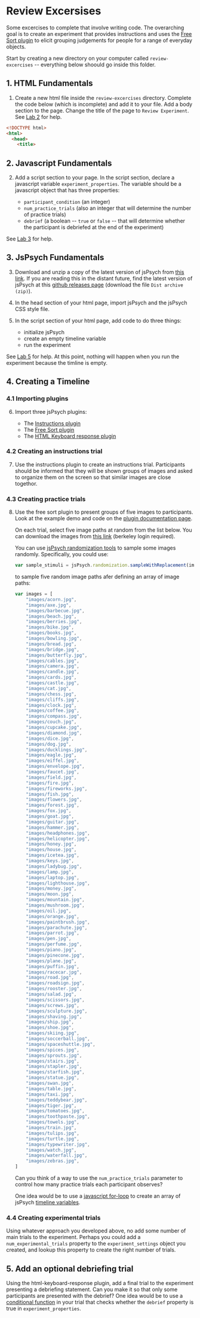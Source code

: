 # Review Excersises
Some excercises to complete that involve writing code. The overarching goal is to create an experiment that provides instructions and uses the [Free Sort plugin](https://www.jspsych.org/7.0/plugins/free-sort/) to elicit grouping judgements for people for a range of everyday objects.

Start by creating a new directory on your computer called `review-excercises` -- everything below shoould go inside this folder. 

## 1. HTML Fundamentals

1. Create a new html file inside the `review-excercises` directory. Complete the code below (which is incomplete) and add it to your file. Add a body section to the page. Change the title of the page to `Review Experiment`. See [Lab 2](https://github.com/ecl-ucb/290Q/blob/main/assets/labs/L2-intro-html/tools-and-html.md) for help.

```html
<!DOCTYPE html>
<html>
  <head>
    <title>
```

## 2. Javascript Fundamentals

2. Add a script section to your page. In the script section, declare a javascript variable `experiment_properties`. The variable should be a javascript object that has three properties: 

	- `participant_condition` (an integer)
	- `num_practice_trials` (also an integer that will determine the number of practice trials)
	- `debrief` (a boolean -- `true` or `false` -- that will determine whether the participant is debriefed at the end of the experiment)

See [Lab 3](https://github.com/ecl-ucb/290Q/blob/main/assets/labs/L3-intro-javascript-1/javascript-basics-1.md) for help.


## 3. JsPsych Fundamentals

3. Download and unzip a copy of the latest version of jsPsych from [this link](https://github.com/jspsych/jsPsych/releases/download/jspsych%407.3.1/jspsych.zip). If you are reading this in the distant future, find the latest version of jsPsych at this [github releases page](https://github.com/jspsych/jsPsych/releases) (download the file `Dist archive (zip)`).

4. In the head section of your html page, import jsPsych and the jsPsych CSS style file.

5. In the script section of your html page, add code to do three things:

	- initialize jsPsych
	- create an empty timeline variable
	- run the experiment

See [Lab 5](https://github.com/ecl-ucb/290Q/blob/main/assets/labs/L5-intro-jsPsych/intro-jsPsych.md) for help. At this point, nothing will happen when you run the experiment because the timline is empty.

## 4. Creating a Timeline

### 4.1 Importing plugins

6. Import three jsPsych plugins:

	- The [Instructions plugin](https://www.jspsych.org/7.0/plugins/instructions/)
	- The [Free Sort plugin](https://www.jspsych.org/7.0/plugins/free-sort/)
	- The [HTML Keyboard response plugin](https://www.jspsych.org/7.0/plugins/html-keyboard-response/)


### 4.2 Creating an instructions trial

7. Use the instructions plugin to create an instructions trial. Participants should be informed that they will be shown groups of images and asked to organize them on the screen so that similar images are close togethor.

### 4.3 Creating practice trials

8. Use the free sort plugin to present groups of five images to participants. Look at the example demo and code on the [plugin documentation page](https://www.jspsych.org/7.0/plugins/free-sort/).


	On each trial, select five image paths at random from the list below. You can download the images from [this link](https://drive.google.com/file/d/1Nsub3Jz2Tehge-61sP5-ekzJWKF3KaQq/view?usp=sharing) (berkeley login required). 

	You can use [jsPsych randomization tools](https://www.jspsych.org/7.0/reference/jspsych-randomization/) to sample some images randomly. Specifically, you could use:

	```js
	var sample_stimuli = jsPsych.randomization.sampleWithReplacement(images, 5);
	```

	to sample five random image paths afer defining an array of image paths:

	```js
	var images = [
		"images/acorn.jpg",
		"images/axe.jpg",
		"images/barbecue.jpg",
		"images/beach.jpg",
		"images/berries.jpg",
		"images/bike.jpg",
		"images/books.jpg",
		"images/bowling.jpg",
		"images/bread.jpg",
		"images/bridge.jpg",
		"images/butterfly.jpg",
		"images/cables.jpg",
		"images/camera.jpg",
		"images/candle.jpg",
		"images/cards.jpg",
		"images/castle.jpg",
		"images/cat.jpg",
		"images/chess.jpg",
		"images/cliffs.jpg",
		"images/clock.jpg",
		"images/coffee.jpg",
		"images/compass.jpg",
		"images/couch.jpg",
		"images/cupcake.jpg",
		"images/diamond.jpg",
		"images/dice.jpg",
		"images/dog.jpg",
		"images/ducklings.jpg",
		"images/eagle.jpg",
		"images/eiffel.jpg",
		"images/envelope.jpg",
		"images/faucet.jpg",
		"images/field.jpg",
		"images/fire.jpg",
		"images/fireworks.jpg",
		"images/fish.jpg",
		"images/flowers.jpg",
		"images/forest.jpg",
		"images/fox.jpg",
		"images/goat.jpg",
		"images/guitar.jpg",
		"images/hammer.jpg",
		"images/headphones.jpg",
		"images/helicopter.jpg",
		"images/honey.jpg",
		"images/house.jpg",
		"images/icetea.jpg",
		"images/keys.jpg",
		"images/ladybug.jpg",
		"images/lamp.jpg",
		"images/laptop.jpg",
		"images/lighthouse.jpg",
		"images/money.jpg",
		"images/moon.jpg",
		"images/mountain.jpg",
		"images/mushroom.jpg",
		"images/oil.jpg",
		"images/orange.jpg",
		"images/paintbrush.jpg",
		"images/parachute.jpg",
		"images/parrot.jpg",
		"images/pen.jpg",
		"images/perfume.jpg",
		"images/piano.jpg",
		"images/pinecone.jpg",
		"images/plane.jpg",
		"images/puffin.jpg",
		"images/racecar.jpg",
		"images/road.jpg",
		"images/roadsign.jpg",
		"images/rooster.jpg",
		"images/salad.jpg",
		"images/scissors.jpg",
		"images/screws.jpg",
		"images/sculpture.jpg",
		"images/shaving.jpg",
		"images/ship.jpg",
		"images/shoe.jpg",
		"images/skiing.jpg",
		"images/soccerball.jpg",
		"images/spaceshuttle.jpg",
		"images/spices.jpg",
		"images/sprouts.jpg",
		"images/stairs.jpg",
		"images/stapler.jpg",
		"images/starfish.jpg",
		"images/statue.jpg",
		"images/swan.jpg",
		"images/table.jpg",
		"images/taxi.jpg",
		"images/teddybear.jpg",
		"images/tiger.jpg",
		"images/tomatoes.jpg",
		"images/toothpaste.jpg",
		"images/towels.jpg",
		"images/train.jpg",
		"images/tulips.jpg",
		"images/turtle.jpg",
		"images/typewriter.jpg",
		"images/watch.jpg",
		"images/waterfall.jpg",
		"images/zebras.jpg",
	]
	```

	Can you think of a way to use the `num_practice_trials` parameter to control how many practice trials each participant observes? 

	One idea would be to use a [javascript for-loop](https://www.w3schools.com/js/js_loop_for.asp) to create an array of jsPsych [timeline variables](https://www.jspsych.org/7.0/overview/timeline/#timeline-variables). 

### 4.4 Creating experimental trials

Using whatever approach you developed above, no add some number of main trials to the experiment. Perhaps you could add a `num_experimental_trials` property to the `experiment_settings` object you created, and lookup this property to create the right number of trials.

## 5. Add an optional debriefing trial
Using the html-keyboard-response plugin, add a final trial to the experiment presenting a debriefing statement. Can you make it so that only some participants are presented with the debrief? One idea would be to use a [conditional function](https://www.jspsych.org/7.0/overview/timeline/#conditional-timelines) in your trial that checks whether the `debrief` property is true in `experiment_properties`.